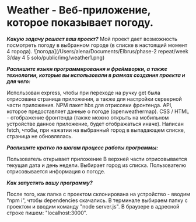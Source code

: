 # Weather - Веб-приложение, которое показывает погоду.

***Какую задачу решает ваш проект?*** Мой проект дает возможность посмотреть погоду в выбранном городе (в списке в настоящий момент 4 города).
![погода](/Users/alena/Documents/Elbrus/phase-2 repeat/week 3/day 4 5 solo/public/img/weather1.png)

***Распишите языки программирования и фреймворки, а также технологии, которые вы использовали в рамках создания проекта и для чего:***

Использован express, чтобы при переходе на ручку get была отрисована страница приложения, а также для настройки серверной части приложения.
NPM пакет hbs для отрисовки фронтенда.
API, которое предоставляет данные о погоде (openweathermap).
CSS / HTML - отображение фронтенда (также можно открыть на мобильном устройстве данное приложение, будет отображаться иначе).
Написан fetch, чтобы, при нажатии на выбранный город в выпадающем списке, страница не обновлялась.

***Распишите кратко по шагам процесс работы программы:***

Пользователь открывает приложение
В верхней части отрисовывается текущая дата и день недели.
Выбирает город из списка.
Пользователю отрисовывается информация о погоде.

***Как запустить вашу программу?***

После того, как папка с проектом склонирована на устройство - вводим "npm i", чтобы dependencies скачались.
В терминале выбираем папку с проектом и вводим команду "node server.js".
В браузере в адресной строке пишем: "localhost:3000".
